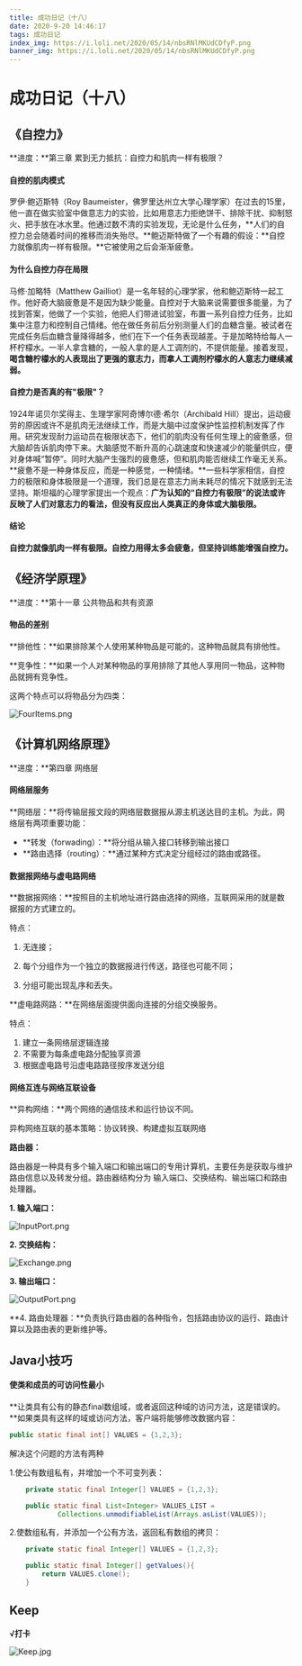 ```yaml
---
title: 成功日记（十八）
date: 2020-9-20 14:46:17
tags: 成功日记
index_img: https://i.loli.net/2020/05/14/nbsRNlMKUdCDfyP.png
banner_img: https://i.loli.net/2020/05/14/nbsRNlMKUdCDfyP.png
---
```






# 成功日记（十八）



## 《自控力》

**进度：**第三章 累到无力抵抗：自控力和肌肉一样有极限？

#### 自控的肌肉模式

罗伊·鲍迈斯特（Roy Baumeister，佛罗里达州立大学心理学家）在过去的15里，他一直在做实验室中做意志力的实验，比如用意志力拒绝饼干、排除干扰、抑制怒火、把手放在冰水里。他通过数不清的实验发现，无论是什么任务，**人们的自控力总会随着时间的推移而消失殆尽。**鲍迈斯特做了一个有趣的假设：**自控力就像肌肉一样有极限。**它被使用之后会渐渐疲惫。

#### 为什么自控力存在局限

马修·加略特（Matthew Gailliot）是一名年轻的心理学家，他和鲍迈斯特一起工作。他好奇大脑疲惫是不是因为缺少能量。自控对于大脑来说需要很多能量，为了找到答案，他做了一个实验，他把人们带进试验室，布置一系列自控力任务，比如集中注意力和控制自己情绪。他在做任务前后分别测量人们的血糖含量。被试者在完成任务后血糖含量降得越多，他们在下一个任务表现越差。于是加略特给每人一杯柠檬水。一半人拿含糖的，一般人拿的是人工调剂的，不提供能量。接着发现，**喝含糖柠檬水的人表现出了更强的意志力，而拿人工调剂柠檬水的人意志力继续减弱。**

#### 自控力是否真的有"极限"？

1924年诺贝尔奖得主、生理学家阿奇博尔德·希尔（Archibald Hill）提出，运动疲劳的原因或许不是肌肉无法继续工作，而是大脑中过度保护性监控机制发挥了作用。研究发现耐力运动员在极限状态下，他们的肌肉没有任何生理上的疲惫感，但大脑却告诉肌肉停下来。大脑感觉不断升高的心跳速度和快速减少的能量供应，便对身体喊“暂停”。同时大脑产生强烈的疲惫感，但和肌肉能否继续工作毫无关系。**疲惫不是一种身体反应，而是一种感觉，一种情绪。**一些科学家相信，自控力的极限和身体极限是一个道理，我们总是在意志力尚未耗尽的情况下就感到无法坚持。斯坦福的心理学家提出一个观点：**广为认知的“自控力有极限”的说法或许反映了人们对意志力的看法，但没有反应出人类真正的身体或大脑极限。**

#### 结论

**自控力就像肌肉一样有极限。自控力用得太多会疲惫，但坚持训练能增强自控力。**





## 《经济学原理》

**进度：**第十一章 公共物品和共有资源

#### 物品的差别

**排他性：**如果排除某个人使用某种物品是可能的，这种物品就具有排他性。

**竞争性：**如果一个人对某种物品的享用排除了其他人享用同一物品，这种物品就拥有竞争性。

这两个特点可以将物品分为四类：

![FourItems.png](https://i.loli.net/2020/09/20/X13PhMSN6A9tOBd.png)





## 《计算机网络原理》

**进度：**第四章 网络层

#### 网络层服务

**网络层：**将传输层报文段的网络层数据报从源主机送达目的主机。为此，网络层有两项重要功能：

- **转发（forwading）：**将分组从输入接口转移到输出接口
- **路由选择（routing）：**通过某种方式决定分组经过的路由或路径。

#### 数据报网络与虚电路网络

**数据报网络：**按照目的主机地址进行路由选择的网络，互联网采用的就是数据报的方式建立的。

特点：

1. 无连接；

2. 每个分组作为一个独立的数据报进行传送，路径也可能不同；
3. 分组可能出现乱序和丢失。

**虚电路网路：**在网络层面提供面向连接的分组交换服务。

特点：

1. 建立一条网络层逻辑连接
2. 不需要为每条虚电路分配独享资源
3. 根据虚电路号沿虚电路路径按序发送分组

#### 网络互连与网络互联设备

**异构网络：**两个网络的通信技术和运行协议不同。

异构网络互联的基本策略：协议转换、构建虚拟互联网络



**路由器：**

路由器是一种具有多个输入端口和输出端口的专用计算机，主要任务是获取与维护路由信息以及转发分组。路由器结构分为 输入端口、交换结构、输出端口和路由处理器。

**1. 输入端口：**

![InputPort.png](https://i.loli.net/2020/09/19/8nNZEA5bw9ryJqU.png)

**2. 交换结构：**

![Exchange.png](https://i.loli.net/2020/09/19/6kBm3dnYqMJTRxt.png)

**3. 输出端口：**

![OutputPort.png](https://i.loli.net/2020/09/19/a4s3cOmERSK8Apr.png)



**4. 路由处理器：**负责执行路由器的各种指令，包括路由协议的运行、路由计算以及路由表的更新维护等。





## Java小技巧

#### 使类和成员的可访问性最小

**让类具有公有的静态final数组域，或者返回这种域的访问方法，这是错误的。**如果类具有这样的域或访问方法，客户端将能够修改数据内容：

```java
public static final int[] VALUES = {1,2,3};
```

解决这个问题的方法有两种

1.使公有数组私有，并增加一个不可变列表：

```java
	private static final Integer[] VALUES = {1,2,3};

    public static final List<Integer> VALUES_LIST =
            Collections.unmodifiableList(Arrays.asList(VALUES));
```

2.使数组私有，并添加一个公有方法，返回私有数组的拷贝：

```java
	private static final Integer[] VALUES = {1,2,3};

    public static final Integer[] getValues(){
        return VALUES.clone();
    }
```





## Keep

**√打卡**

![Keep.jpg](https://i.loli.net/2020/09/19/ZdNEtPorQMfL5OA.jpg)
